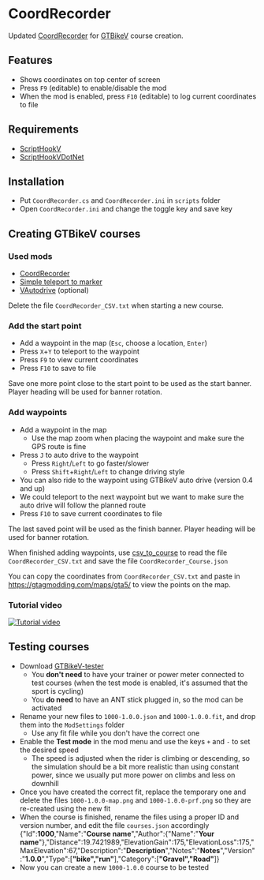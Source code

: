 # CoordRecorder

Updated [CoordRecorder](https://www.gta5-mods.com/tools/coordinates-recorder-net) for [GTBikeV](https://www.gta5-mods.com/scripts/gt-bike-v) course creation.

## Features
- Shows coordinates on top center of screen
- Press `F9` (editable) to enable/disable the mod
- When the mod is enabled, press `F10` (editable) to log current coordinates to file

## Requirements
- [ScriptHookV](http://www.dev-c.com/gtav/scripthookv/)
- [ScriptHookVDotNet](https://github.com/crosire/scripthookvdotnet/releases)

## Installation
- Put `CoordRecorder.cs` and `CoordRecorder.ini` in `scripts` folder
- Open `CoordRecorder.ini` and change the toggle key and save key

## Creating GTBikeV courses

### Used mods
- [CoordRecorder](https://github.com/oldnapalm/CoordRecorder/releases)
- [Simple teleport to marker](https://www.gta5-mods.com/scripts/simple-teleport-to-marker-press-x-y)
- [VAutodrive](https://www.gta5-mods.com/scripts/vautodrive) (optional)

Delete the file `CoordRecorder_CSV.txt` when starting a new course.

### Add the start point
- Add a waypoint in the map (`Esc`, choose a location, `Enter`)
- Press `X`+`Y` to teleport to the waypoint
- Press `F9` to view current coordinates
- Press `F10` to save to file

Save one more point close to the start point to be used as the start banner. Player heading will be used for banner rotation.

### Add waypoints
- Add a waypoint in the map
  - Use the map zoom when placing the waypoint and make sure the GPS route is fine
- Press `J` to auto drive to the waypoint
  - Press `Right`/`Left` to go faster/slower
  - Press `Shift`+`Right`/`Left` to change driving style
- You can also ride to the waypoint using GTBikeV auto drive (version 0.4 and up)
- We could teleport to the next waypoint but we want to make sure the auto drive will follow the planned route
- Press `F10` to save current coordinates to file

The last saved point will be used as the finish banner. Player heading will be used for banner rotation.

When finished adding waypoints, use [csv_to_course](https://github.com/oldnapalm/CoordRecorder/releases/latest) to read the file `CoordRecorder_CSV.txt` and save the file `CoordRecorder_Course.json`

You can copy the coordinates from `CoordRecorder_CSV.txt` and paste in https://gtagmodding.com/maps/gta5/ to view the points on the map.

### Tutorial video
[![Tutorial video](https://img.youtube.com/vi/bn2AqiYv2Ng/0.jpg)](https://www.youtube.com/watch?v=bn2AqiYv2Ng)

## Testing courses

- Download [GTBikeV-tester](https://github.com/oldnapalm/CoordRecorder/releases/latest)
  - You **don't need** to have your trainer or power meter connected to test courses (when the test mode is enabled, it's assumed that the sport is cycling)
  - You **do need** to have an ANT stick plugged in, so the mod can be activated
- Rename your new files to `1000-1.0.0.json` and `1000-1.0.0.fit`, and drop them into the `ModSettings` folder
  - Use any fit file while you don't have the correct one
- Enable the **Test mode** in the mod menu and use the keys `+` and `-` to set the desired speed
  - The speed is adjusted when the rider is climbing or descending, so the simulation should be a bit more realistic than using constant power, since we usually put more power on climbs and less on downhill
- Once you have created the correct fit, replace the temporary one and delete the files `1000-1.0.0-map.png` and `1000-1.0.0-prf.png` so they are re-created using the new fit
- When the course is finished, rename the files using a proper ID and version number, and edit the file `courses.json` accordingly
  {"Id":**1000**,"Name":"**Course name**","Author":{"Name":"**Your name**"},"Distance":19.7421989,"ElevationGain":175,"ElevationLoss":175,"MaxElevation":67,"Description":"**Description**","Notes":"**Notes**","Version":"**1.0.0**","Type":[**"bike","run"**],"Category":[**"Gravel","Road"**]}
- Now you can create a new `1000-1.0.0` course to be tested
